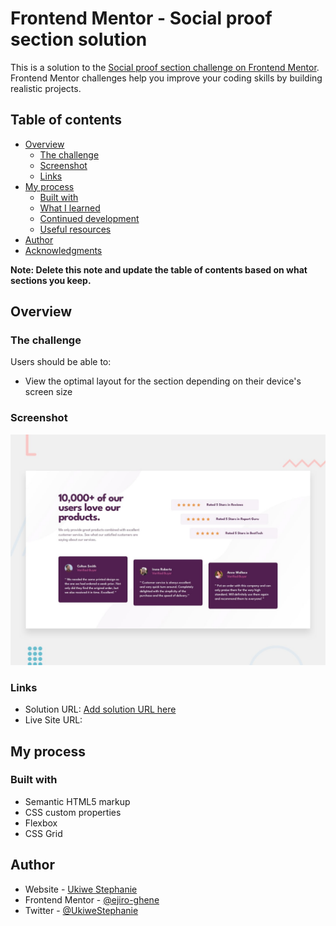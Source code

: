 # Frontend Mentor - Social proof section solution

This is a solution to the [Social proof section challenge on Frontend Mentor](https://www.frontendmentor.io/challenges/social-proof-section-6e0qTv_bA). Frontend Mentor challenges help you improve your coding skills by building realistic projects.

## Table of contents

- [Overview](#overview)
  - [The challenge](#the-challenge)
  - [Screenshot](#screenshot)
  - [Links](#links)
- [My process](#my-process)
  - [Built with](#built-with)
  - [What I learned](#what-i-learned)
  - [Continued development](#continued-development)
  - [Useful resources](#useful-resources)
- [Author](#author)
- [Acknowledgments](#acknowledgments)

**Note: Delete this note and update the table of contents based on what sections you keep.**

## Overview

### The challenge

Users should be able to:

- View the optimal layout for the section depending on their device's screen size

### Screenshot

![Design preview for the Social proof section coding challenge](./design/desktop-preview.jpg)

### Links

- Solution URL: [Add solution URL here](https://github.com/ejiro-ghene/Social-proof-section)
- Live Site URL: [](https://majestic-fenglisu-913661.netlify.app/)

## My process

### Built with

- Semantic HTML5 markup
- CSS custom properties
- Flexbox
- CSS Grid

## Author

- Website - [Ukiwe Stephanie](https://majestic-fenglisu-913661.netlify.app/)
- Frontend Mentor - [@ejiro-ghene](https://www.frontendmentor.io/profile/ejiro-ghene)
- Twitter - [@UkiweStephanie](https://www.twitter.com/UkiweStephanie)
